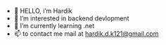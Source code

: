 - 👋 HELLO, i’m Hardik
-  👀 I’m interested in backend devlopment  
- 🌱 I’m currently learning .net 
- 📫 to contact me mail at hardik.d.k121@gmail.com

<!---
BEASTXHARDIK/BEASTXHARDIK is a ✨ special ✨ repository because its `README.md` (this file) appears on your GitHub profile.
You can click the Preview link to take a look at your changes.
--->
